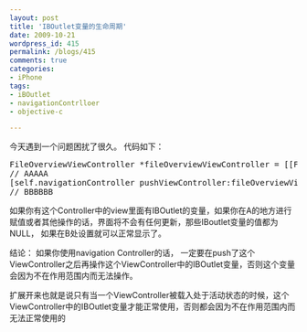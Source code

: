 ```yaml
---
layout: post
title: 'IBOutlet变量的生命周期'
date: 2009-10-21
wordpress_id: 415
permalink: /blogs/415
comments: true
categories:
- iPhone
tags:
- iBOutlet
- navigationContrlloer
- objective-c

---
```

今天遇到一个问题困扰了很久。 代码如下：
<pre class="prettyprint linenums">
FileOverviewViewController *fileOverviewViewController = [[FileOverviewViewController alloc] initWithNibName:@"FileOverviewView" bundle:nil];
// AAAAA
[self.navigationController pushViewController:fileOverviewViewController animated:YES];
// BBBBBB
</pre>

如果你有这个Controller中的view里面有IBOutlet的变量，如果你在A的地方进行赋值或者其他操作的话，界面将不会有任何更新，那些IBoutlet变量的值都为NULL， 如果在B处设置就可以正常显示了。 

结论： 如果你使用navigation Controller的话， 一定要在push了这个ViewController之后再操作这个ViewController中的IBOutlet变量，否则这个变量会因为不在作用范围内而无法操作。 

扩展开来也就是说只有当一个ViewController被载入处于活动状态的时候，这个ViewController中的IBOutlet变量才能正常使用，否则都会因为不在作用范围内而无法正常使用的 
